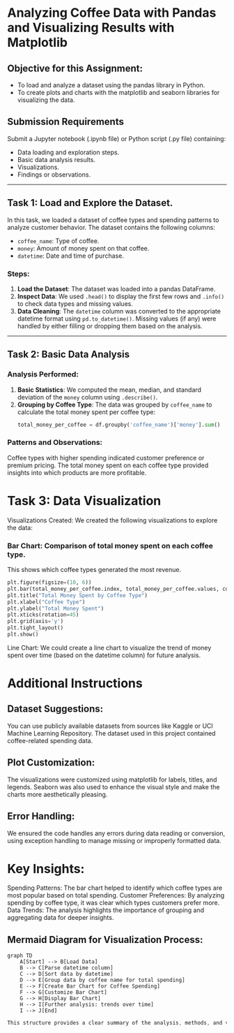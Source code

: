 

# Analyzing Coffee Data with Pandas and Visualizing Results with Matplotlib

## Objective for this Assignment:
- To load and analyze a dataset using the pandas library in Python.
- To create plots and charts with the matplotlib and seaborn libraries for visualizing the data.

## Submission Requirements
Submit a Jupyter notebook (.ipynb file) or Python script (.py file) containing:
- Data loading and exploration steps.
- Basic data analysis results.
- Visualizations.
- Findings or observations.  

---

## Task 1: Load and Explore the Dataset. 

In this task, we loaded a dataset of coffee types and spending patterns to analyze customer behavior. The dataset contains the following columns:
- `coffee_name`: Type of coffee.
- `money`: Amount of money spent on that coffee.
- `datetime`: Date and time of purchase.

### Steps:
1. **Load the Dataset**: The dataset was loaded into a pandas DataFrame.
2. **Inspect Data**: We used `.head()` to display the first few rows and `.info()` to check data types and missing values.
3. **Data Cleaning**: The `datetime` column was converted to the appropriate datetime format using `pd.to_datetime()`. Missing values (if any) were handled by either filling or dropping them based on the analysis.

---

## Task 2: Basic Data Analysis

### Analysis Performed:
1. **Basic Statistics**: We computed the mean, median, and standard deviation of the `money` column using `.describe()`.
2. **Grouping by Coffee Type**: The data was grouped by `coffee_name` to calculate the total money spent per coffee type:
   ```python
   total_money_per_coffee = df.groupby('coffee_name')['money'].sum()
   ```
### Patterns and Observations:
Coffee types with higher spending indicated customer preference or premium pricing.
The total money spent on each coffee type provided insights into which products are more profitable.

# Task 3: Data Visualization
Visualizations Created:
We created the following visualizations to explore the data:

### Bar Chart: Comparison of total money spent on each coffee type.

This shows which coffee types generated the most revenue.
```python
plt.figure(figsize=(10, 6))
plt.bar(total_money_per_coffee.index, total_money_per_coffee.values, color='skyblue')
plt.title("Total Money Spent by Coffee Type")
plt.xlabel("Coffee Type")
plt.ylabel("Total Money Spent")
plt.xticks(rotation=45)
plt.grid(axis='y')
plt.tight_layout()
plt.show()
```
Line Chart: We could create a line chart to visualize the trend of money spent over time (based on the datetime column) for future analysis.

# Additional Instructions
## Dataset Suggestions:
You can use publicly available datasets from sources like Kaggle or UCI Machine Learning Repository.
The dataset used in this project contained coffee-related spending data.

## Plot Customization:
The visualizations were customized using matplotlib for labels, titles, and legends.
Seaborn was also used to enhance the visual style and make the charts more aesthetically pleasing.

## Error Handling:
We ensured the code handles any errors during data reading or conversion, using exception handling to manage missing or improperly formatted data.

# Key Insights:
Spending Patterns: The bar chart helped to identify which coffee types are most popular based on total spending.
Customer Preferences: By analyzing spending by coffee type, it was clear which types customers prefer more.
Data Trends: The analysis highlights the importance of grouping and aggregating data for deeper insights.

## Mermaid Diagram for Visualization Process:
```mermaid
graph TD
    A[Start] --> B[Load Data]
    B --> C[Parse datetime column]
    C --> D[Sort data by datetime]
    D --> E[Group data by coffee name for total spending]
    E --> F[Create Bar Chart for Coffee Spending]
    F --> G[Customize Bar Chart]
    G --> H[Display Bar Chart]
    H --> I[Further analysis: trends over time]
    I --> J[End]
```
```css
This structure provides a clear summary of the analysis, methods, and visualizations performed to explain the workflow and analysis done on the coffee dataset.
```
